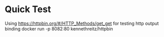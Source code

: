 # Quick Test
Using https://httpbin.org/#/HTTP_Methods/get_get for testing http output binding
docker run -p 8082:80 kennethreitz/httpbin